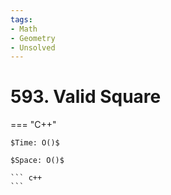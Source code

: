 ```yaml
---
tags:
- Math
- Geometry
- Unsolved
---
```



# 593. Valid Square

=== "C++"

    $Time: O()$

    $Space: O()$

    ``` c++
    ```